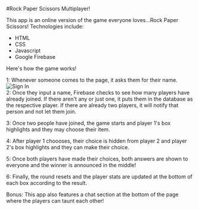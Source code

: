 #Rock Paper Scissors Multiplayer!

This app is an online version of the game everyone loves...Rock Paper Scissors!
Technologies include:
- HTML
- CSS
- Javascript
- Google Firebase

Here's how the game works!

1: Whenever someone comes to the page, it asks them for their name.
![Sign In](assets/images/RPS_Chat)<br>
2: Once they input a name, Firebase checks to see how many players have already joined. If there aren't any or just one, it puts them in the database as the respective player. If there are already two players, it will notify that person and not let them join.

3: Once two people have joined, the game starts and player 1's box highlights and they may choose their item.

4: After player 1 choooses, their choice is hidden from player 2 and player 2's box highlights and they can make their choice.

5: Once both players have made their choices, both answers are shown to everyone and the winner is announced in the middle!

6: Finally, the round resets and the player stats are updated at the bottom of each box according to the result.

Bonus: This app also features a chat section at the bottom of the page where the players can taunt each other!